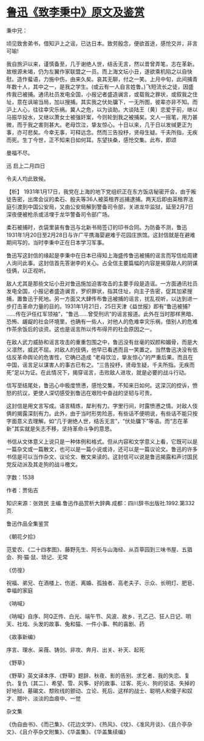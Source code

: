 # [鲁迅《致李秉中》原文及鉴赏](https://www.vrrw.net/wx/9456.html)

秉中兄：

顷见致舍弟书，借知沪上之谣，已达日本。致劳殷念，便欲首途，感怆交并，非言可喻!

我自旅沪以来，谨慎备至，几于谢绝人世，结舌无言，然以昔曾弄笔，志在革新。故根源未竭，仍为左翼作家联盟之一员。而上海文坛小丑，遂欲乘机陷之以自快慰。造作蜚语，力施中伤，由来久矣。哀其无聊，付之一笑。上月中旬，此间捕青年数十人，其中之一，是我之学生。(或云有一人自言姓鲁。)飞短流长之徒，因盛传我已被捕。通讯社员发电全国，小报记者盛造谰言，或载我之罪状，或叙我之住址，意在讽喻当局，加以搜捕。其实我之伏处牖下，一无所图，彼辈亦非不知。而沪上人心，往往幸灾乐祸。冀人之危，以为谈助。大谈陆王〔黄〕恋爱于前，继以马振华投水，又继以萧女士被强奸案，今则轮到我之被捕矣。文人一摇笔，用力甚微，而于我之害则甚大。老母饮泣，挚友惊心。十日以来，几于日以发缄更正为事，亦可悲矣。今幸无事，可释远念。然而三告投杼，贤母生疑。千夫所指，无疾而死。生丁今世，正不知来日如何耳。东望扶桑，感怆交集。此布，即颂

曼福不尽。

迅 启上二月四日

令夫人均此致候。



【析】 1931年1月17日，我党在上海的地下党组织正在东方饭店秘密开会，由于叛徒告密，出席会议的柔石、殷夫等36人被英租界巡捕逮捕。两天后即由英租界法庭引渡到中国公安局，又由公安局解到警备司令部，关进龙华监狱，延至2月7日深夜便被枪杀或活埋于龙华警备司令部广场。

柔石被捕时，衣袋里装有鲁迅与北新书局签订的印书合同。为防备不测，鲁迅1931年1月20日至2月28日与许广平携海婴避难于花园庄旅馆。这封信就是在避难期间写的，当时李秉中正在日本学习军事。

鲁迅写这封信的缘起是李秉中在日本已得知上海盛传鲁迅被捕的谣言而写信给周建人询问此事。这封信首先答谢李的关心。占全信主要篇幅的内容是揭穿敌人的阴谋伎俩，以正视听。

敌人尤其是那些文坛小丑对鲁迅施加迫害攻击的主要手段是造谣。一方面通讯社员发电全国，小报记者盛造谰言，罗织罪状，指其住址，向主子告密，促其加紧搜捕，置鲁迅于死地。另一方面又大肆传布鲁迅被捕的谣言，扰乱视听，以达到进一步打击革命力量的目的。1931年1月21日，25日天津《益世报》即有“鲁迅被捕? ……传在沪任红军领袖”，“鲁迅……曾受刑讯”的谣言报道。此外在当时那样黑暗、恐怖、龌龊的社会环境里，也确有一些人，对他人的危难幸灾乐祸，借别人的危难作茶余饭后的谈资。这也是谣言所以传布得开的社会原因之一。

在敌人武力威胁和谣言攻击的重重包围之中，鲁迅没有丝毫的奴颜和媚骨，而是大义凛然，威武不屈。对敌人的伎俩，他早已看透而且一笑置之。当然鲁迅决没有低估反革命舆论的危害性，它确已造成 “老母饮泣，挚友惊心”的严重后果。而且在中国，谣言足以谋害人的事古已有之。“三告投杼，贤母生疑，千夫所指。无疾而死”足以为证。在此情况下，揭穿谣言，击败敌人进攻，就是必要的战斗行动。

信写至结尾处，鲁迅心中极度愤懑，感怆交集，不知来日如何。这深沉的控诉，愤怒的抗议，更使人深切感受到鲁迅在艰险中奋战的坚韧与可贵。

这封信是用文言写成。语言精炼，犀利有力。字里行间，时露愤懑之情。对敌人伎俩的揭露深刻有力。此外，由于当时形势险恶，有些话不便明说，有些话不能只按字面意义去理解。如“几于谢绝人世，结舌无言”，“伏处牖下”等语。而“志在革新”其实就是矢志不移，坚持革命斗争的意思。

书信从文体意义上说只是一种体例和格式。但从内容和文学意义上看，它既可以是一篇杂文或一篇散文，也可以是一篇小说或诗，还可以是一篇议论文。鲁迅的许多书信是可以当作杂文、议论文、散文来读的。这封信可以说是鲁迅揭露和声讨国民党反动派及其走狗的战斗檄文。

字数：1538

作者：贾佑吉

知识来源：张效民 主编.鲁迅作品赏析大辞典.成都：四川辞书出版社.1992.第332页.

鲁迅作品全集鉴赏

《朝花夕拾》

范爱农、《二十四孝图》、藤野先生、阿长与山海经、从百草园到三味书屋、五猖会、狗·猫·鼠、琐记、无常

《仿徨》

祝福、弟兄、在酒楼上、伤逝、离婚、孤独者、高老夫子、示众、长明灯、肥皂、幸福的家庭

《呐喊》

《呐喊》自序、阿Q正传、白光、端午节、风波、故乡、孔乙己、狂人日记、明天、社戏、头发的故事、兔和猫、一件小事、鸭的喜剧、药

《故事新编》

序言、理水、采薇、铸剑、非攻、奔月、出关、补天、起死

《野草》

《野草》英文译本序、《野草》题辞、秋夜、影的告别、求乞者、我的失恋、复仇、复仇〔其二〕、希望、雪、风筝、好的故事、过客、死火、狗的驳诘、失掉的好地狱、墓碣文、颓败线的颤动、立论、死后、这样的战士、聪明人和傻子和奴才、腊叶、淡淡的血痕中、一觉

杂文集

《伪自由书》、《而己集》、《花边文学》、《热风》、《坟》、《准风月谈》、《且介亭杂文》、《且介亭杂文附集》、《华盖集》、《华盖集续编》


